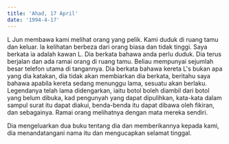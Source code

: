 ```yaml
---
title: 'Ahad, 17 April'
date: '1994-4-17'
---
```


L Jun membawa kami melihat orang yang pelik. Kami duduk di ruang tamu dan keluar. Ia kelihatan berbeza dari orang biasa dan tidak tinggi. Saya berkata ia adalah kawan L. Dia berkata bahawa anda perlu duduk. Dia terus berjalan dan ada ramai orang di ruang tamu. Beliau mempunyai sejumlah besar telefon utama di tangannya. Dia berkata bahawa kereta L's bukan apa yang dia katakan, dia tidak akan membiarkan dia berkata, beritahu saya bahawa apabila kereta sedang menunggu lama, sesuatu akan berlaku. Legendanya telah lama didengarkan, iaitu botol boleh diambil dari botol yang belum dibuka, kad pengunyah yang dapat dipulihkan, kata-kata dalam sampul surat itu dapat diakui, benda-benda itu dapat dibawa oleh fikiran, dan sebagainya. Ramai orang melihatnya dengan mata mereka sendiri.

Dia mengeluarkan dua buku tentang dia dan memberikannya kepada kami, dia menandatangani nama itu dan mengucapkan selamat tinggal.

